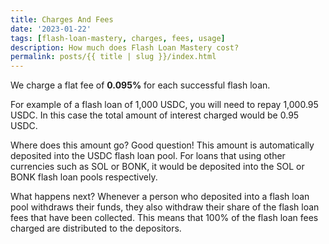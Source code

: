 ```yaml
---
title: Charges And Fees
date: '2023-01-22'
tags: [flash-loan-mastery, charges, fees, usage]
description: How much does Flash Loan Mastery cost?
permalink: posts/{{ title | slug }}/index.html
---
```


We charge a flat fee of **0.095%** for each successful flash loan.

For example of a flash loan of 1,000 USDC, you will need to repay 1,000.95 USDC.  In this case the total amount of interest charged would be 0.95 USDC.

Where does this amount go?  Good question!  This amount is automatically deposited into the USDC flash loan pool.  For loans that using other currencies such as SOL or BONK, it would be deposited into the SOL or BONK flash loan pools respectively.

What happens next?  Whenever a person who deposited into a flash loan pool withdraws their funds, they also withdraw their share of the flash loan fees that have been collected.  This means that 100% of the flash loan fees charged are distributed to the depositors.
